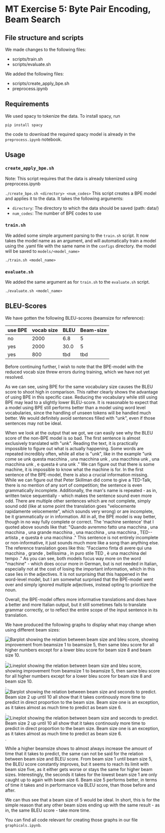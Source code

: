 # MT Exercise 5: Byte Pair Encoding, Beam Search

## File structure and scripts

We made changes to the following files:
- scripts/train.sh
- scripts/evaluate.sh

We added the following files:
- scripts/create_apply_bpe.sh
- preprocess.ipynb

## Requirements
We used spacy to tokenize the data. To install spacy, run
```
pip install spacy
```

the code to download the required spacy model is already in the `preprocess.ipynb` notebook.

## Usage
### `create_apply_bpe.sh`
Note: This script requires that the data is already tokenized using preprocess.ipynb

`./create_bpe.sh <directory> <num_codes>`
This script creates a BPE model and applies it to the data. It takes the following arguments:
- `directory`: The directory to which the data should be saved (path: data/<directory>)
- `num_codes`: The number of BPE codes to use

### `train.sh`
We added some simple argument parsing to the `train.sh` script. It now takes the model name as an argument, and will automatically train a model using the .yaml file with the same name in the `configs` directory. the model will be saved to `models/<model_name>`

`./train.sh <model_name>`

### `evaluate.sh`
We added the same argument as for `train.sh` to the `evaluate.sh` script.

`./evaluate.sh <model_name>`

## BLEU-Scores

We have gotten the following BLEU-scores (beamsize for reference):

| use BPE | vocab size | BLEU | Beam-size |
| ------- | ---------- | -----|-----------|
| no      | 2000       | 6.8  | 5         |
| yes     | 2000       | 30.0 | 5         |
| yes     | 800        | tbd  | tbd       |

Before continuing further, I wish to note that the BPE-model with the reduced vocab size threw errors during training, which we have not yet resolved.

As we can see, using BPE for the same vocabulary size causes the BLEU score to shoot high in comparison. This rather clearly shows the advantage of using BPE in this specific case.
Reducing the vocabulary while still using BPE may lead to a slightly lower BLEU-score. It is reasonable to expect that a model using BPE still performs better than a model using word level vocabularies, since the handling of unseen tokens will be handled much better. We would definitely avoid sentences filled with "unk", even if those sentences may not be ideal.

When we look at the output that we got, we can easily see why the BLEU score of the non-BPE model is so bad. The first sentence is almost exclusively translated with "unk". Reading the text, it is practically impossible to figure out what is actually happening. Some words are repeated incredibly often, while all else is "unk", like in the example "unk come se unk questa macchina , una macchina unk , una macchina unk , una macchina unk , e questa è una unk ." We can figure out that there is some machine, it is impossible to know what the machine is for. In the first sentence of the BPE-model, there is also a crucial information missing. While we can figure out that Peter Skillman did come to give a TED-Talk, there is no mention of any sort of competition; the sentence is even grammatically incomplete. Additionally, the man's name is repeated - as in, written twice sequentially - which makes the sentence sound even more odd. There are multiple other sentences which are not complete, simply sound odd (like at some point the translation goes "velocemente rapidamente velocemente", which sounds very wrong) or are incomplete, be it grammatically or in information. All in all, the BPE model is way better, though in no way fully complete or correct. The 'machine sentence' that I quoted above sounds like that: "Quando avremmo fatto una macchina , una macchina , una grande macchina , una macchina , una macchina , TED--artista , e questa è una macchina ." This sentence is not entirely incomplete or non-informative, it just sounds much more like a song than anything else. The reference translation goes like this: "Facciamo finta di avere qui una macchina ,   grande , bellissima , in puro stile TED ,   è una macchina del tempo ." As you can see, both models focus way more on the word "machine" - which does occur more in German, but is not needed in Italian, especially not at the cost of losing the important information, which in this case lies in the adjectives. It is not surprising that this happened in the word-level model, but I am somewhat surprised that the BPE-model went over and simply ignored multiple adjectives, instead opting to prioritize the noun. 

Overall, the BPE-model offers more informative translations and does have a better and more Italian output, but it still sometimes fails to translate grammar correctly, or to reflect the entire scope of the input sentence in its translation. 

We have produced the following graphs to display what may change when using different beam sizes:

![Barplot showing the relation between beam size and bleu score, showing improvement from beamsize 1 to beamsize 5, then same bleu score for all higher numbers except for a lower bleu score for beam size 8 and beam size 10.](/src/beam_to_bleu_barplot.png "Beam to BLEU barplot").
![Lineplot showing the relation between beam size and bleu score, showing improvement from beamsize 1 to beamsize 5, then same bleu score for all higher numbers except for a lower bleu score for beam size 8 and beam size 10.](/src/beam_to_bleu_lineplot.png "Beam to BLEU lineplot").
![Barplot showing the relation between beam size and seconds to predict. Beam size 2 up until 10 all show that it takes continously more time to predict in direct proportion to the beam size. Beam size one is an exception, as it takes almost as much time to predict as beam size 6. ](/src/beam_to_seconds_barplot.png "Beam to seconds barplot").
![Lineplot showing the relation between beam size and seconds to predict. Beam size 2 up until 10 all show that it takes continously more time to predict in direct proportion to the beam size. Beam size one is an exception, as it takes almost as much time to predict as beam size 6.](/src/beam_to_seconds_lineplot.png "Beam to seconds lineplot").

While a higher beamsize shows to almost always increase the amount of time that it takes to predict, the same can not be said for the relation between beam size and BLEU score. From beam size 1 until beam size 5, the BLEU score constantly improves, but it seems to reach its limit with beam size five, as it either gets worse or stays the same for higher beam sizes. Interestingly, the seconds it takes for the lowest beam size 1 are only caught up to again with beam size 6. Beam size 5 performs better, in terms of time it takes and in performance via BLEU score, than those before and after.

We can thus see that a beam size of 5 would be ideal. In short, this is for the simple reason that any other beam sizes ending up with the same result - as in, the same BLEU score - take more time. 

You can find all code relevant for creating those graphs in our file `graphicals.ipynb`.

